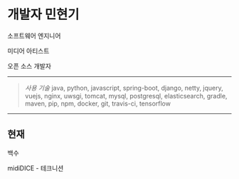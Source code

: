 # 개발자 민현기

소프트웨어 엔지니어

미디어 아티스트

오픈 소스 개발자

---

> <cite>사용 기술</cite>
> java, python, javascript, spring-boot, django, netty, jquery, vuejs, nginx,
uwsgi, tomcat, mysql, postgresql, elasticsearch, gradle, maven, pip, npm,
docker, git, travis-ci, tensorflow


---

## 현재

백수

midiDICE - 테크니션
